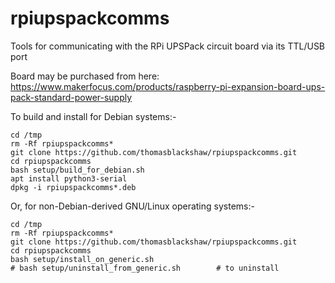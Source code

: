 # rpiupspackcomms
Tools for communicating with the RPi UPSPack circuit board via its TTL/USB port

Board may be purchased from here: https://www.makerfocus.com/products/raspberry-pi-expansion-board-ups-pack-standard-power-supply

To build and install for Debian systems:-

```
cd /tmp
rm -Rf rpiupspackcomms*
git clone https://github.com/thomasblackshaw/rpiupspackcomms.git
cd rpiupspackcomms
bash setup/build_for_debian.sh
apt install python3-serial
dpkg -i rpiupspackcomms*.deb
```

Or, for non-Debian-derived GNU/Linux operating systems:-

```
cd /tmp
rm -Rf rpiupspackcomms*
git clone https://github.com/thomasblackshaw/rpiupspackcomms.git
cd rpiupspackcomms
bash setup/install_on_generic.sh
# bash setup/uninstall_from_generic.sh        # to uninstall
```


